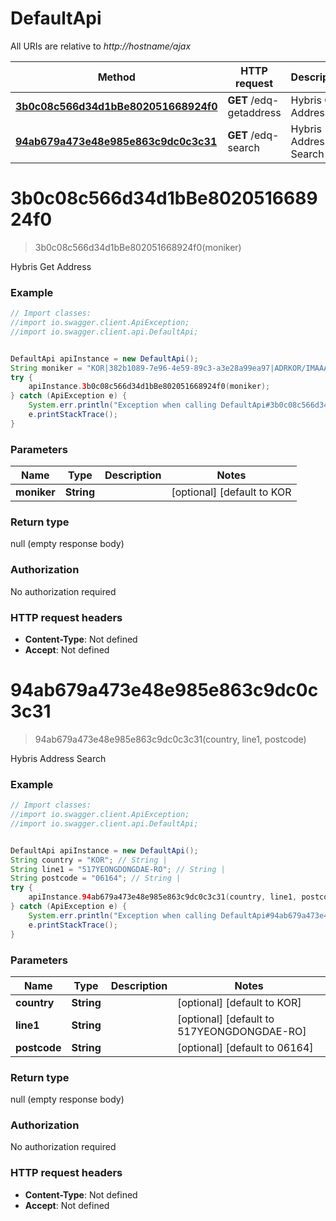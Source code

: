 # DefaultApi

All URIs are relative to *http://hostname/ajax*

Method | HTTP request | Description
------------- | ------------- | -------------
[**3b0c08c566d34d1bBe802051668924f0**](DefaultApi.md#3b0c08c566d34d1bBe802051668924f0) | **GET** /edq-getaddress | Hybris Get Address
[**94ab679a473e48e985e863c9dc0c3c31**](DefaultApi.md#94ab679a473e48e985e863c9dc0c3c31) | **GET** /edq-search | Hybris Address Search


<a name="3b0c08c566d34d1bBe802051668924f0"></a>
# **3b0c08c566d34d1bBe802051668924f0**
> 3b0c08c566d34d1bBe802051668924f0(moniker)

Hybris Get Address



### Example
```java
// Import classes:
//import io.swagger.client.ApiException;
//import io.swagger.client.api.DefaultApi;


DefaultApi apiInstance = new DefaultApi();
String moniker = "KOR|382b1089-7e96-4e59-89c3-a3e28a99ea97|ADRKOR/IMAAAMAAEMAA]MAAAMAAQMAAAMAAUMAA}IAAAMAA}IAA}QAAA]AAQ]AAeYAAuYAAEYAAqYAA}IAA}IAAAMAA}IAAUMAAEMAA]MAAeUAAUQAA}QAAyQAA]QAAQQAA}QAAyQAA]QAAQQAAEQAAUQAAuIAAIUAA}QAAAIAAq]AAAIAAAMAAYMAAEMAAYMAAQMAA"; // String | 
try {
    apiInstance.3b0c08c566d34d1bBe802051668924f0(moniker);
} catch (ApiException e) {
    System.err.println("Exception when calling DefaultApi#3b0c08c566d34d1bBe802051668924f0");
    e.printStackTrace();
}
```

### Parameters

Name | Type | Description  | Notes
------------- | ------------- | ------------- | -------------
 **moniker** | **String**|  | [optional] [default to KOR|382b1089-7e96-4e59-89c3-a3e28a99ea97|ADRKOR/IMAAAMAAEMAA]MAAAMAAQMAAAMAAUMAA}IAAAMAA}IAA}QAAA]AAQ]AAeYAAuYAAEYAAqYAA}IAA}IAAAMAA}IAAUMAAEMAA]MAAeUAAUQAA}QAAyQAA]QAAQQAA}QAAyQAA]QAAQQAAEQAAUQAAuIAAIUAA}QAAAIAAq]AAAIAAAMAAYMAAEMAAYMAAQMAA]

### Return type

null (empty response body)

### Authorization

No authorization required

### HTTP request headers

 - **Content-Type**: Not defined
 - **Accept**: Not defined

<a name="94ab679a473e48e985e863c9dc0c3c31"></a>
# **94ab679a473e48e985e863c9dc0c3c31**
> 94ab679a473e48e985e863c9dc0c3c31(country, line1, postcode)

Hybris Address Search



### Example
```java
// Import classes:
//import io.swagger.client.ApiException;
//import io.swagger.client.api.DefaultApi;


DefaultApi apiInstance = new DefaultApi();
String country = "KOR"; // String | 
String line1 = "517YEONGDONGDAE-RO"; // String | 
String postcode = "06164"; // String | 
try {
    apiInstance.94ab679a473e48e985e863c9dc0c3c31(country, line1, postcode);
} catch (ApiException e) {
    System.err.println("Exception when calling DefaultApi#94ab679a473e48e985e863c9dc0c3c31");
    e.printStackTrace();
}
```

### Parameters

Name | Type | Description  | Notes
------------- | ------------- | ------------- | -------------
 **country** | **String**|  | [optional] [default to KOR]
 **line1** | **String**|  | [optional] [default to 517YEONGDONGDAE-RO]
 **postcode** | **String**|  | [optional] [default to 06164]

### Return type

null (empty response body)

### Authorization

No authorization required

### HTTP request headers

 - **Content-Type**: Not defined
 - **Accept**: Not defined


